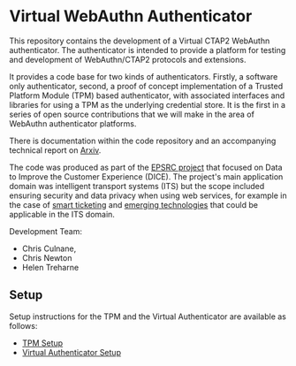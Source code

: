 # Virtual WebAuthn Authenticator
This repository contains the development of a Virtual CTAP2 WebAuthn authenticator. The authenticator is intended to provide a platform for testing and development of WebAuthn/CTAP2 protocols and extensions.

It provides a code base for two kinds of authenticators. Firstly, a software only authenticator, second, a proof of concept implementation of a Trusted Platform Module (TPM) based authenticator, with associated interfaces and libraries for using a TPM as the underlying credential store. It is the first in a series of open source contributions that we will make in the area of WebAuthn authenticator platforms.

There is documentation within the code repository and an accompanying technical report on [Arxiv]().

The code was produced as part of the [EPSRC project](https://gow.epsrc.ukri.org/NGBOViewGrant.aspx?GrantRef=EP/N028295/1) that focused on Data to Improve the Customer Experience (DICE). The project's main application domain was intelligent transport systems (ITS) but the scope included ensuring security and data privacy when using web services, for example in the case of [smart ticketing](https://doi.org/10.1109/TDSC.2019.2940946) and [emerging technologies](https://doi.org/10.1007/978-3-030-64455-0_2) that could be applicable in the ITS domain.

Development Team:
* Chris Culnane,
* Chris Newton
* Helen Treharne

## Setup
Setup instructions for the TPM and the Virtual Authenticator are available as follows:
* [TPM Setup](./tpm/README.md)
* [Virtual Authenticator Setup](./SETUP.md)
